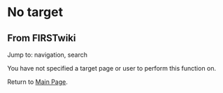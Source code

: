 # No target

## From FIRSTwiki

Jump to: navigation, search

You have not specified a target page or user to perform this function on.

Return to [Main Page](Main_Page "Main Page").
